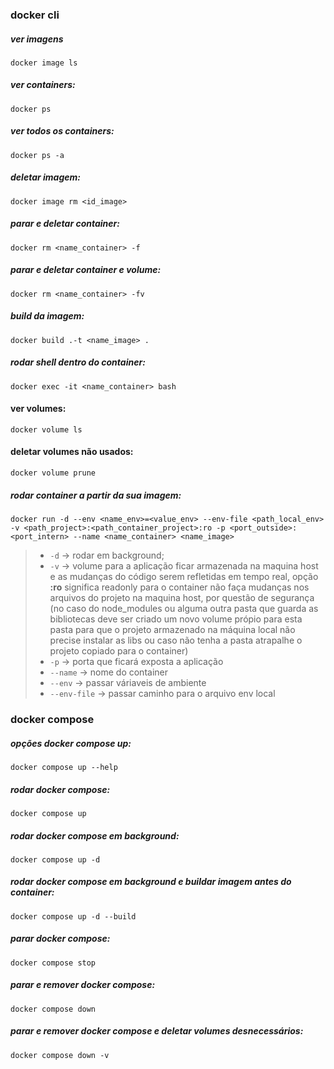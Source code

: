 ### docker cli

##### ver imagens 
`docker image ls`

##### ver containers:
`docker ps`


##### ver todos os containers:
`docker ps -a`

##### deletar imagem:
`docker image rm <id_image>`

##### parar e deletar container:
`docker rm <name_container> -f`

##### parar e deletar container e volume:
`docker rm <name_container> -fv`

##### build da imagem:
`docker build .-t <name_image> .`

##### rodar shell dentro do container:
`docker exec -it <name_container> bash`

#### ver volumes:
`docker volume ls`

#### deletar volumes não usados:
`docker volume prune`

##### rodar container a partir da sua imagem:
`docker run -d --env <name_env>=<value_env> --env-file <path_local_env> -v <path_project>:<path_container_project>:ro -p <port_outside>:<port_intern> --name <name_container> <name_image>`
> - `-d` -> rodar em background;
> - `-v` -> volume para a aplicação ficar armazenada na maquina host e as mudanças do código serem refletidas em tempo real, opção **:ro** significa readonly para o container não faça mudanças nos arquivos do projeto na maquina host, por questão de segurança (no caso do node_modules ou alguma outra pasta que guarda as bibliotecas deve ser criado um novo volume própio para esta pasta para que o projeto armazenado na máquina local não precise instalar as libs ou caso não tenha a pasta atrapalhe o projeto copiado para o container)
> - `-p` -> porta que ficará exposta a aplicação
> - `--name` -> nome do container
> - `--env` -> passar váriaveis de ambiente
> - `--env-file` -> passar caminho para o arquivo env local

### docker compose

##### opções docker compose up:
`docker compose up --help`

##### rodar docker compose:
`docker compose up`

##### rodar docker compose em background:
`docker compose up -d`

##### rodar docker compose em background e buildar imagem antes do container:
`docker compose up -d --build`

##### parar docker compose:
`docker compose stop`

##### parar e remover docker compose:
`docker compose down`

##### parar e remover docker compose e deletar volumes desnecessários:
`docker compose down -v`
